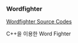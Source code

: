 ### Wordfighter

[Wordfighter Source Codes](https://prokoptasis.github.io/docs/documents/projects/wordfighter/)

C++을 이용한 Word Fighter
